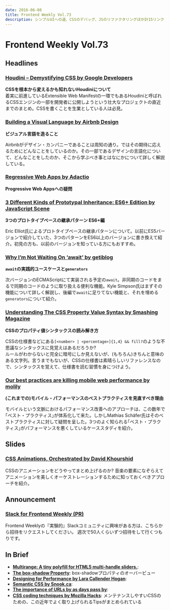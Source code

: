 ```yaml
---
date: 2016-06-08
title: Frontend Weekly Vol.73
description: シンプルUIへの道、CSSのデバッグ、JSのリファクタリングほか計15リンク
---
```


# Frontend Weekly Vol.73

## Headlines

### [Houdini – Demystifying CSS by Google Developers](https://developers.google.com/web/updates/2016/05/houdini?hl=en)

**CSSを根本から変えるかも知れないHoudiniについて**  
着実に前進しているExtensible Web Manifestの一環でもあるHoudiniと呼ばれるCSSエンジンの一部を開発者に公開しようという壮大なプロジェクトの直近までのまとめ。CSSを書くことを生業としている人は必見。

### [Building a Visual Language by Airbnb Design](http://airbnb.design/building-a-visual-language/)

**ビジュアル言語を造ること**

Airbnbがデザイン・カンパニーであることは周知の通り。ではその期待に応えるためにどんなことをしているのか。その一部であるデザインの言語化について、どんなことをしたのか、そこから学ぶべき事とはなにかについて詳しく解説している。

### [Regressive Web Apps by Adactio](https://adactio.com/journal/10708)

**Progressive Web Appsへの疑問**



### [3 Different Kinds of Prototypal Inheritance: ES6+ Edition by JavaScript Scene](https://medium.com/javascript-scene/3-different-kinds-of-prototypal-inheritance-es6-edition-32d777fa16c9#.e4isg9nta)

**3つのプロトタイプベースの継承パターン ES6+編**

Eric Elliot氏によるプロトタイプベースの継承パターンについて。以前にES5バージョンで紹介していた、3つのパターンをES6以上のバージョンに書き換えて紹介。初見の方も、以前のバージョンを知っている方にもおすすめ。

### [Why I’m Not Waiting On ‘await’ by getiblog](https://blog.getify.com/not-awaiting-1/)

**`await`の実践的ユースケースと`generators`**

次バージョンのECMAScriptにて実装される予定の`await`。非同期のコードをまるで同期のコードのように取り扱える便利な機能。Kyle Simpson氏はまずその機能について詳しく解説し、後編で`await`に足りてない機能と、それを埋める`generators`について紹介。

### [Understanding The CSS Property Value Syntax by Smashing Magazine](https://www.smashingmagazine.com/2016/05/understanding-the-css-property-value-syntax/)

**CSSのプロパティ値シンタックスの読み解き方**

CSSの仕様書などにある`[<number> | <percentage>]{1,4} && fill?`のような不思議なシンタックスに見覚えはあるだろうか?  
ルールがわからないと完全に暗号にしか見えないが、(もちろん)きちんと意味のある文字列。言うまでもないが、CSSの仕様書は素晴らしいリファレンスなので、シンタックスを覚えて、仕様書を読む習慣を身につけよう。

### [Our best practices are killing mobile web performance by molily](http://molily.de/mobile-web-performance/)

**(これまでの)モバイル・パフォーマンスのベストプラクティスを見直すべき理由**

モバイルという文脈におけるパフォーマンス改善へのアプローチは、この数年で｢ベスト・プラクティス｣が体系化して来た。しかしMathias Schäfer氏はそのベストプラクティスに対して疑問を呈した。3つのよく知られる｢ベスト・プラクティス｣がパフォーマンスを悪くしているケーススタディを紹介。

## Slides

### [CSS Animations, Orchestrated by David Khourshid](http://slides.com/davidkhourshid/deck-17#/)

CSSのアニメーションをどうやってまとめ上げるのか? 音楽の要素になぞらえてアニメーションを美しくオーケストレーションするために知っておくべきアプローチを紹介。

## Announcement

### [Slack for Frontend Weekly (PR)](https://studiomohawk.typeform.com/to/Kj8Gaj)

Frontend Weeklyの『実験的』Slackコミュニティに興味がある方は、こちらから招待をリクエストしてください。 週次で50人くらいずつ招待をして行くつもりです。

## In Brief

* [**Multirange: A tiny polyfill for HTML5 multi-handle sliders.**](http://leaverou.github.io/multirange/): 
* [**The box-shadow Property**](https://bitsofco.de/the-box-shadow-property/): box-shadowプロパティのオーバービュー
* [**Designing for Performance by Lara Callender Hogan**](http://designingforperformance.com/): 
* [**Semantic CSS by Snook.ca**](http://snook.ca/archives/html_and_css/semantic-css):
* [**The importance of URLs by as days pass by**](https://www.kryogenix.org/days/2016/05/24/the-importance-of-urls/): 
* [**CSS coding techniques by Mozilla Hacks**](https://hacks.mozilla.org/2016/05/css-coding-techniques/): メンテナンスしやすいCSSのための、この近年でよく取り上げられるTipsがまとめられている
